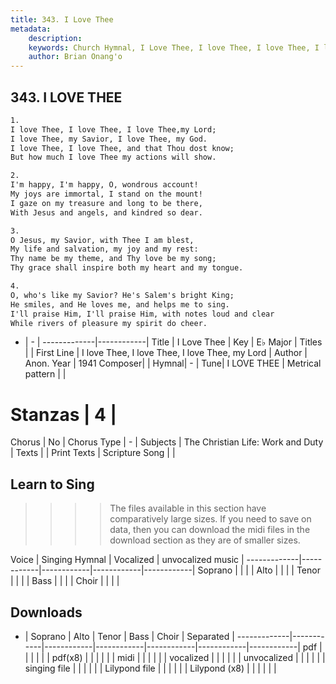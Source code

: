 ```yaml
---
title: 343. I Love Thee
metadata:
    description: 
    keywords: Church Hymnal, I Love Thee, I love Thee, I love Thee, I love Thee, my Lord, 
    author: Brian Onang'o
---
```



## 343. I LOVE THEE

```txt
1.
I love Thee, I love Thee, I love Thee,my Lord;
I love Thee, my Savior, I love Thee, my God.
I love Thee, I love Thee, and that Thou dost know;
But how much I love Thee my actions will show.

2.
I'm happy, I'm happy, O, wondrous account!
My joys are immortal, I stand on the mount!
I gaze on my treasure and long to be there,
With Jesus and angels, and kindred so dear.

3.
O Jesus, my Savior, with Thee I am blest,
My life and salvation, my joy and my rest:
Thy name be my theme, and Thy love be my song;
Thy grace shall inspire both my heart and my tongue.

4.
O, who's like my Savior? He's Salem's bright King;
He smiles, and He loves me, and helps me to sing.
I'll praise Him, I'll praise Him, with notes loud and clear
While rivers of pleasure my spirit do cheer.

```

- |   -  |
-------------|------------|
Title | I Love Thee |
Key | E♭ Major |
Titles |  |
First Line | I love Thee, I love Thee, I love Thee, my Lord |
Author | Anon.
Year | 1941
Composer|  |
Hymnal|  - |
Tune| I LOVE THEE |
Metrical pattern | |
# Stanzas | 4 |
Chorus | No |
Chorus Type | - |
Subjects | The Christian Life: Work and Duty |
Texts |  |
Print Texts | 
Scripture Song |  |
  
## Learn to Sing

>>>> The files available in this section have comparatively large sizes. If you need to save on data, then you can download the midi files in the download section as they are of smaller sizes.

Voice |  Singing Hymnal | Vocalized | unvocalized music |
-------------|------------|------------|------------|------------|
Soprano | | | |
Alto | | | |
Tenor | | | |
Bass | | | |
Choir | | | |

## Downloads

- |  Soprano | Alto | Tenor | Bass | Choir | Separated |
-------------|------------|------------|------------|------------|------------|------------|
pdf | | | | | |
pdf(x8) | | | | | |
midi | | | | | |
vocalized | | | | | |
unvocalized | | | | | |
singing file | | | | | |
Lilypond file | | | | | |
Lilypond (x8) | | | | | |
  
